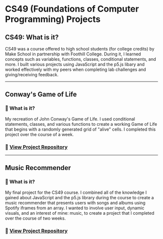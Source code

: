 # CS49 (Foundations of Computer Programming) Projects
## CS49: What is it?
CS49 was a course offered to high school students (for college credits) by Make School in partnership with Foothill College. During it, I learned concepts such as variables, functions, classes, conditional statements, and more. I built various projects using JavaScript and the p5.js libary and worked effectively with my peers when completing lab challenges and giving/receiving feedback.

---
## Conway's Game of Life
### 🤔 What is it?
My recreation of John Conway's Game of Life. I used conditional statements, classes, and various functions to create a working Game of Life that begins with a randomly generated grid of "alive" cells. I completed this project over the course of a week. <br>
### 📂 [View Project Repository](https://github.com/slingann/CS49-Game-of-Life)
---
## Music Recommender
### 🤔 What is it?
My final project for the CS49 course. I combined all of the knowledge I gained about JavaScript and the p5.js library during the course to create a music recommender that presents users with songs and albums using Spotify iframes from an array. I wanted to involve user input, dynamic visuals, and an interest of mine: music, to create a project that I completed over the course of two weeks. <br>
### 📂 [View Project Repository](https://github.com/slingann/CS49-Music-Recommender)
